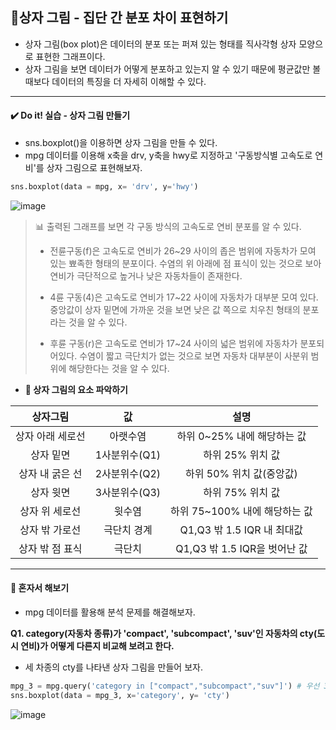 ## 📌상자 그림 - 집단 간 분포 차이 표현하기
- 상자 그림(box plot)은 데이터의 분포 또는 퍼져 있는 형태를 직사각형 상자 모양으로 표현한 그래프이다.
- 상자 그림을 보면 데이터가 어떻게 분포하고 있는지 알 수 있기 때문에 평균값만 볼 때보다 데이터의 특징을 더 자세히 이해할 수 있다.

----------------
#### ✔️ Do it! 실습 - 상자 그림 만들기
- sns.boxplot()을 이용하면 상자 그림을 만들 수 있다.
- mpg 데이터를 이용해 x축을 drv, y축을 hwy로 지정하고 '구동방식별 고속도로 연비'를 상자 그림으로 표현해보자.

```python
sns.boxplot(data = mpg, x= 'drv', y='hwy')
```
![image](https://github.com/sm9199/Python_Data_Analysis_Study/assets/128019851/aaf42f82-aefd-40f0-9d50-8fcd73ddd5b1)

> 📊 출력된 그래프를 보면 각 구동 방식의 고속도로 연비 분포를 알 수 있다.
> - 전륜구동(f)은 고속도로 연비가 26~29 사이의 좁은 범위에 자동차가 모여 있는 뾰족한 형태의 분포이다. 수염의 위 아래에 점 표식이 있는 것으로 보아 연비가 극단적으로 높거나 낮은 자동차들이 존재한다.
>
> - 4륜 구동(4)은 고속도로 연비가 17~22 사이에 자동차가 대부분 모여 있다. 중앙값이 상자 밑면에 가까운 것을 보면 낮은 값 쪽으로 치우친 형태의 분포라는 것을 알 수 있다.
>
> - 후륜 구동(r)은 고속도로 연비가 17~24 사이의 넓은 범위에 자동차가 분포되어있다. 수염이 짧고 극단치가 없는 것으로 보면 자동차 대부분이 사분위 범위에 해당한다는 것을 알 수 있다.

- **📄 상자 그림의 요소 파악하기**

|상자그림|값|설명|
|:---:|:---:|:---:|
|상자 아래 세로선|아랫수염|하위 0~25% 내에 해당하는 값|
|상자 밑면|1사분위수(Q1)|하위 25% 위치 값|
|상자 내 굵은 선|2사분위수(Q2)|하위 50% 위치 값(중앙값)|
|상자 윗면|3사분위수(Q3)|하위 75% 위치 값|
|상자 위 세로선|윗수염|하위 75~100% 내에 해당하는 값|
|상자 밖 가로선|극단치 경계|Q1,Q3 밖 1.5 IQR 내 최대값|
|상자 밖 점 표식|극단치|Q1,Q3 밖 1.5 IQR을 벗어난 값|

------------------------

#### 💯 혼자서 해보기
- mpg 데이터를 활용해 분석 문제를 해결해보자.

**Q1. category(자동차 종류)가 'compact', 'subcompact', 'suv'인 자동차의 cty(도시 연비)가 어떻게 다른지 비교해 보려고 한다.**
- 세 차종의 cty를 나타낸 상자 그림을 만들어 보자.

```python
mpg_3 = mpg.query('category in ["compact","subcompact","suv"]') # 우선 3 차종을 추출해야하므로 category(자동차 종류)안에 있는 3 종류를 뽑아야함.
sns.boxplot(data = mpg_3, x='category', y= 'cty')
```

![image](https://github.com/sm9199/Python_Data_Analysis_Study/assets/128019851/b00812f2-21c5-47c8-8569-f057582fa9c3)

